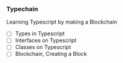 ### Typechain

Learning Typescript by making a Blockchain

- [ ] Types in Typescript
- [ ] Interfaces on Typescript
- [ ] Classes on Typescript
- [ ] Blockchain, Creating a Block
